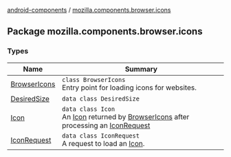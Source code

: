 [android-components](../index.md) / [mozilla.components.browser.icons](./index.md)

## Package mozilla.components.browser.icons

### Types

| Name | Summary |
|---|---|
| [BrowserIcons](-browser-icons/index.md) | `class BrowserIcons`<br>Entry point for loading icons for websites. |
| [DesiredSize](-desired-size/index.md) | `data class DesiredSize` |
| [Icon](-icon/index.md) | `data class Icon`<br>An [Icon](-icon/index.md) returned by [BrowserIcons](-browser-icons/index.md) after processing an [IconRequest](-icon-request/index.md) |
| [IconRequest](-icon-request/index.md) | `data class IconRequest`<br>A request to load an [Icon](-icon/index.md). |
